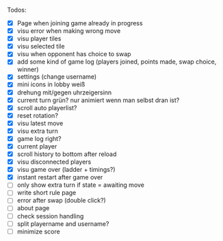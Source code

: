 Todos:

* [x] Page when joining game already in progress
* [x] visu error when making wrong move
* [x] visu player tiles
* [x] visu selected tile
* [x] visu when opponent has choice to swap
* [x] add some kind of game log (players joined, points made, swap choice, winner)
* [x] settings (change username)
* [x] mini icons in lobby weiß
* [x] drehung mit/gegen uhrzeigersinn
* [x] current turn grün? nur animiert wenn man selbst dran ist?
* [x] scroll auto playerlist?
* [x] reset rotation?
* [x] visu latest move
* [x] visu extra turn
* [x] game log right?
* [x] current player
* [x] scroll history to bottom after reload
* [x] visu disconnected players
* [x] visu game over (ladder + timings?)
* [x] instant restart after game over
* [ ] only show extra turn if state = awaiting move
* [ ] write short rule page
* [ ] error after swap (double click?)
* [ ] about page
* [ ] check session handling
* [ ] split playername and username?
* [ ] minimize score
